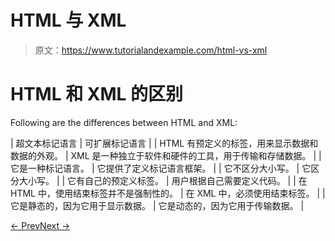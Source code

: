 # HTML 与 XML

> 原文：<https://www.tutorialandexample.com/html-vs-xml>

# HTML 和 XML 的区别

Following are the differences between HTML and XML:

| 超文本标记语言 | 可扩展标记语言 |
| HTML 有预定义的标签，用来显示数据和数据的外观。 | XML 是一种独立于软件和硬件的工具，用于传输和存储数据。 |
| 它是一种标记语言。 | 它提供了定义标记语言框架。 |
| 它不区分大小写。 | 它区分大小写。 |
| 它有自己的预定义标签。 | 用户根据自己需要定义代码。 |
| 在 HTML 中，使用结束标签并不是强制性的。 | 在 XML 中，必须使用结束标签。 |
| 它是静态的，因为它用于显示数据。 | 它是动态的，因为它用于传输数据。 |

[← Prev](https://www.tutorialandexample.com/features-of-xml)[Next →](https://www.tutorialandexample.com/syntax)